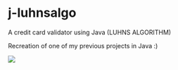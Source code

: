 # j-luhnsalgo
 A credit card validator using Java (LUHNS ALGORITHM)

Recreation of one of my previous projects in Java :)


![](https://i.imgur.com/vnLGlom.gif)